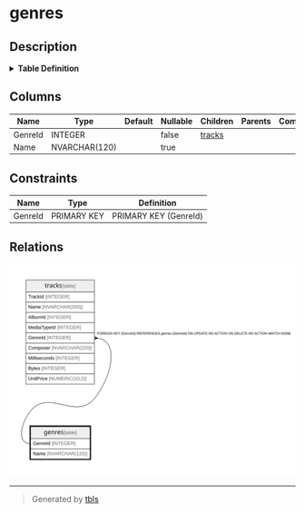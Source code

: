 # genres

## Description

<details>
<summary><strong>Table Definition</strong></summary>

```sql
CREATE TABLE "genres"
(
    [GenreId] INTEGER PRIMARY KEY AUTOINCREMENT NOT NULL,
    [Name] NVARCHAR(120)
)
```

</details>

## Columns

| Name | Type | Default | Nullable | Children | Parents | Comment |
| ---- | ---- | ------- | -------- | -------- | ------- | ------- |
| GenreId | INTEGER |  | false | [tracks](tracks.md) |  |  |
| Name | NVARCHAR(120) |  | true |  |  |  |

## Constraints

| Name | Type | Definition |
| ---- | ---- | ---------- |
| GenreId | PRIMARY KEY | PRIMARY KEY (GenreId) |

## Relations

![er](genres.svg)

---

> Generated by [tbls](https://github.com/k1LoW/tbls)
